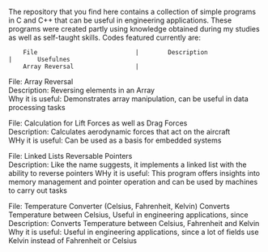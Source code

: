 The repository that you find here contains a collection of simple programs in C and C++ that can be useful in engineering applications. 
These programs were created partly using knowledge obtained during my studies as well as self-taught skills. 
Codes featured currently are: 


        File                           |        Description                               |       Usefulnes
        Array Reversal                 |
        






File: Array Reversal             
Description: Reversing elements in an Array        
Why it is useful: Demonstrates array manipulation, can be useful in data processing tasks

File: Calculation for Lift Forces as well as Drag Forces                       
Description: Calculates aerodynamic forces that act on the aircraft    
WHy it is useful: Can be used as a basis for embedded systems

File: Linked Lists Reversable Pointers    
Description: Like the name suggests, it implements a linked list with the ability to reverse pointers
WHy it is useful: This program offers insights into memory management and pointer operation and can be used by machines to carry out tasks
                   
File: Temperature Converter (Celsius, Fahrenheit, Kelvin)      Converts Temperature between Celsius,  Useful in engineering applications, since 
Description: Converts Temperature between Celsius, Fahrenheit and Kelvin
Why it is useful: Useful in engineering applications, since a lot of fields use Kelvin instead of Fahrenheit or Celsius                  
                                                 

 


